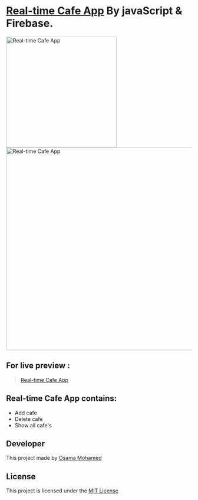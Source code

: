 # [Real-time Cafe App](https://osama-mohamed.github.io/cafe_js) By javaScript & Firebase.


[<img src="https://upload.wikimedia.org/wikipedia/commons/thumb/9/99/Unofficial_JavaScript_logo_2.svg/220px-Unofficial_JavaScript_logo_2.svg.png" width="300" title="Real-time Cafe App" >](https://osama-mohamed.github.io/cafe_js)
[<img src="https://firebase.google.com/images/brand-guidelines/logo-standard.png" width="550" title="Real-time Cafe App">](https://osama-mohamed.github.io/cafe_js)


## For live preview :
> [Real-time Cafe App](https://osama-mohamed.github.io/cafe_js)


## Real-time Cafe App contains: 
* Add cafe
* Delete cafe
* Show all cafe's


## Developer
This project made by [Osama Mohamed](https://www.facebook.com/osama.mohamed.ms)

## License
This project is licensed under the [MIT License](https://opensource.org/licenses/MIT)
